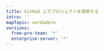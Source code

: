 ```yaml
---
title: GitHub 上でプロジェクトを探索する
intro: ''
mapTopic: verdadero
versions:
  free-pro-team: '*'
  enterprise-server: '*'
---
```


